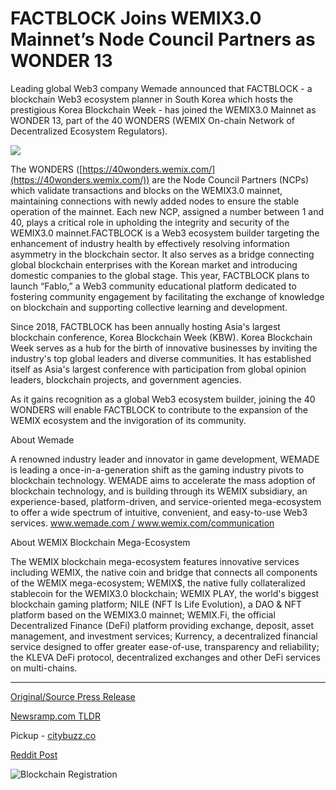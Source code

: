 # FACTBLOCK Joins WEMIX3.0 Mainnet’s Node Council Partners as WONDER 13

Leading global Web3 company Wemade announced that FACTBLOCK - a blockchain Web3 ecosystem planner in South Korea which hosts the prestigious Korea Blockchain Week - has joined the WEMIX3.0 Mainnet as WONDER 13, part of the 40 WONDERS (WEMIX On-chain Network of Decentralized Ecosystem Regulators).

![](https://api.blockchainwire.io/uploads/BlockAdventureSRL/editor_image/066a66ed-c9df-4c44-84a7-b1502846cdb4.jpeg)

The WONDERS ([https://40wonders.wemix.com/](https://40wonders.wemix.com/)) are the Node Council Partners (NCPs) which validate transactions and blocks on the WEMIX3.0 mainnet, maintaining connections with newly added nodes to ensure the stable operation of the mainnet. Each new NCP, assigned a number between 1 and 40, plays a critical role in upholding the integrity and security of the WEMIX3.0 mainnet.FACTBLOCK is a Web3 ecosystem builder targeting the enhancement of industry health by effectively resolving information asymmetry in the blockchain sector. It also serves as a bridge connecting global blockchain enterprises with the Korean market and introducing domestic companies to the global stage. This year, FACTBLOCK plans to launch “Fablo,” a Web3 community educational platform dedicated to fostering community engagement by facilitating the exchange of knowledge on blockchain and supporting collective learning and development.

Since 2018, FACTBLOCK has been annually hosting Asia's largest blockchain conference, Korea Blockchain Week (KBW). Korea Blockchain Week serves as a hub for the birth of innovative businesses by inviting the industry's top global leaders and diverse communities. It has established itself as Asia's largest conference with participation from global opinion leaders, blockchain projects, and government agencies.

As it gains recognition as a global Web3 ecosystem builder, joining the 40 WONDERS will enable FACTBLOCK to contribute to the expansion of the WEMIX ecosystem and the invigoration of its community.

About Wemade

A renowned industry leader and innovator in game development, WEMADE is leading a once-in-a-generation shift as the gaming industry pivots to blockchain technology. WEMADE aims to accelerate the mass adoption of blockchain technology, and is building through its WEMIX subsidiary, an experience-based, platform-driven, and service-oriented mega-ecosystem to offer a wide spectrum of intuitive, convenient, and easy-to-use Web3 services. www.wemade.com / www.wemix.com/communication

About WEMIX Blockchain Mega-Ecosystem

The WEMIX blockchain mega-ecosystem features innovative services including WEMIX, the native coin and bridge that connects all components of the WEMIX mega-ecosystem; WEMIX$, the native fully collateralized stablecoin for the WEMIX3.0 blockchain; WEMIX PLAY, the world's biggest blockchain gaming platform; NILE (NFT Is Life Evolution), a DAO & NFT platform based on the WEMIX3.0 mainnet; WEMIX.Fi, the official Decentralized Finance (DeFi) platform providing exchange, deposit, asset management, and investment services; Kurrency, a decentralized financial service designed to offer greater ease-of-use, transparency and reliability; the KLEVA DeFi protocol, decentralized exchanges and other DeFi services on multi-chains. 

---

[Original/Source Press Release](https://blockchainwire.io/press-release/factblock-joins-wemix30-mainnets-node-council-partners-as-wonder-13)
                    

[Newsramp.com TLDR](https://newsramp.com/curated-news/factblock-joins-wemix3-0-mainnet-as-wonder-13-in-collaboration-with-wemade/d8756ced1e71769b8bf3be60ca7cec8c) 


Pickup - [citybuzz.co](https://citybuzz.co/2024/01/22/factblock-joins-wemix3-0-mainnet-as-node-council-partner)
 



[Reddit Post](https://www.reddit.com/r/CryptoNewsInfo/comments/1avdt3b/factblock_joins_wemix30_mainnet_as_wonder_13_in/) 



![Blockchain Registration](https://cdn.newsramp.app/blockchainwire/qrcode/242/11/riceBO5M.webp)